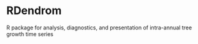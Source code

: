 # RDendrom
R package for analysis, diagnostics, and presentation of intra-annual tree growth time series
